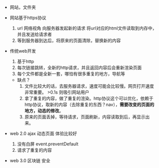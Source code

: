 - 网站，文件夹


- 网站基于https协议
    1. url 网络视角  向服务器发起新的请求
        将url对应的html文件读取到内存中，并且发送给请求者
    2. 等到服务器到达后，将原来的页面清除，替换新的内容 

- 传统web开发
    1. 基于http
    2. 每次链接跳转，全新的http请求，并且返回内容后会重新渲染页面
    3. 每个文件都是全新一套，哪怕有很多重复的地方，导航等

    - 缺点？
        1. 文件比较大的话，去服务器请求，速度可能会比较慢。网页打开速度非常重要。 >0.1s 则吸引网站用户
        2. 拿了重复的内容，做了重复的渲染。http协议这个可以优化，依赖于http协议，取新的内容（去除重复的东西？nav），**需要改变的页面的地方，动态的修改**。
        3. 原来的页面丢掉，等待请求，页面刷新，内容读取到后，再显示出来。


- web 2.0 ajax 动态页面  体验比较好
    1. 没有白屏 event.preventDefault
    2. 请求了重复的内容
- web 3.0 区块链 安全
